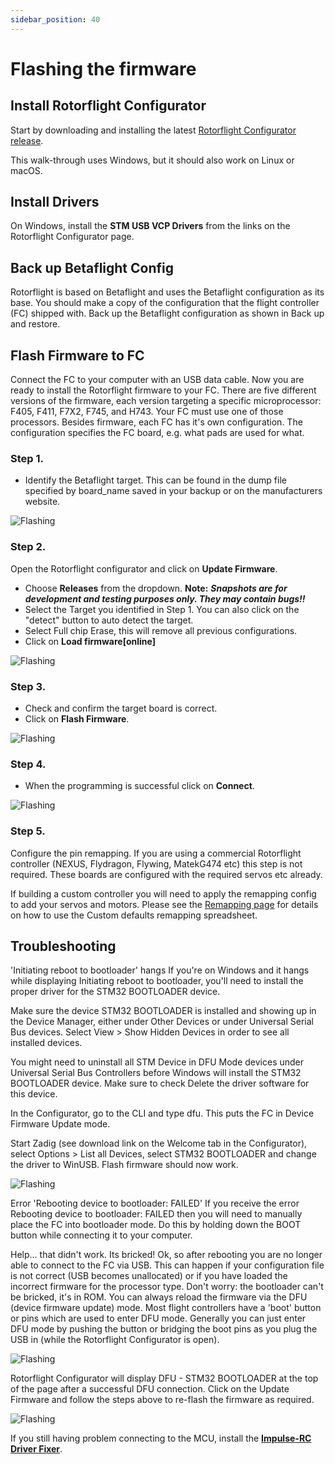 ```yaml
---
sidebar_position: 40
---
```


# Flashing the firmware

## Install Rotorflight Configurator

Start by downloading and installing the latest [Rotorflight Configurator release](https://github.com/rotorflight/rotorflight-configurator/releases).

This walk-through uses Windows, but it should also work on Linux or macOS.

## Install Drivers

On Windows, install the **STM USB VCP Drivers** from the links on the Rotorflight Configurator page.

## Back up Betaflight Config

Rotorflight is based on Betaflight and uses the Betaflight configuration as its base. You should make a copy of the configuration that the flight controller (FC) shipped with. Back up the Betaflight configuration as shown in Back up and restore.

## Flash Firmware to FC

Connect the FC to your computer with an USB data cable. Now you are ready to install the Rotorflight firmware to your FC. There are five different versions of the firmware, each version targeting a specific microprocessor: F405, F411, F7X2, F745, and H743. Your FC must use one of those processors. Besides firmware, each FC has it's own configuration. The configuration specifies the FC board, e.g. what pads are used for what.

### Step 1.

* Identify the Betaflight target. This can be found in the dump file specified by board\_name saved in your backup or on the manufacturers website.

![Flashing](./img/flash-1.png)

### Step 2.

Open the Rotorflight configurator and click on **Update Firmware**.

* Choose **Releases** from the dropdown. **Note:** ***Snapshots are for development and testing purposes only. They may contain bugs!!***
* Select the Target you identified in Step 1. You can also click on the "detect" button to auto detect the target.
* Select Full chip Erase, this will remove all previous configurations.
* Click on **Load firmware\[online]**

![Flashing](./img/flash-2.png)

### Step 3.

* Check and confirm the target board is correct.
* Click on **Flash Firmware**.

![Flashing](./img/flash-3.png)

### Step 4.

* When the programming is successful click on **Connect**.

![Flashing](./img/flash-4.png)

### Step 5.

Configure the pin remapping. If you are using a commercial Rotorflight controller (NEXUS, Flydragon, Flywing, MatekG474 etc) this step is not required. These boards are configured with the required servos etc already.

If building a custom controller you will need to apply the remapping config to add your servos and motors. Please see the [Remapping  page](Remapping.md) for details on how to use the Custom defaults remapping spreadsheet.

## Troubleshooting

'Initiating reboot to bootloader' hangs
If you're on Windows and it hangs while displaying Initiating reboot to bootloader, you'll need to install the proper driver for the STM32 BOOTLOADER device.

Make sure the device STM32 BOOTLOADER is installed and showing up in the Device Manager, either under Other Devices or under Universal Serial Bus devices. Select View > Show Hidden Devices in order to see all installed devices.

You might need to uninstall all STM Device in DFU Mode devices under Universal Serial Bus Controllers before Windows will install the STM32 BOOTLOADER device. Make sure to check Delete the driver software for this device.

In the Configurator, go to the CLI and type dfu. This puts the FC in Device Firmware Update mode.

Start Zadig (see download link on the Welcome tab in the Configurator), select Options > List all Devices, select STM32 BOOTLOADER and change the driver to WinUSB. Flash firmware should now work.

![Flashing](./img/flash-5.png)

Error 'Rebooting device to bootloader: FAILED'
If you receive the error Rebooting device to bootloader: FAILED then you will need to manually place the FC into bootloader mode. Do this by holding down the BOOT button while connecting it to your computer.

Help... that didn't work. Its bricked!
Ok, so after rebooting you are no longer able to connect to the FC via USB. This can happen if your configuration file is not correct (USB becomes unallocated) or if you have loaded the incorrect firmware for the processor type. Don't worry: the bootloader can't be bricked, it's in ROM. You can always reload the firmware via the DFU (device firmware update) mode. Most flight controllers have a 'boot' button or pins which are used to enter DFU mode. Generally you can just enter DFU mode by pushing the button or bridging the boot pins as you plug the USB in (while the Rotorflight Configurator is open).

![Flashing](./img/flash-6.png)

Rotorflight Configurator will display DFU - STM32 BOOTLOADER at the top of the page after a successful DFU connection. Click on the Update Firmware and follow the steps above to re-flash the firmware as required.

![Flashing](./img/flash-7.png)

If you still having problem connecting to the MCU, install the [**Impulse-RC Driver Fixer**](https://impulserc.com/pages/downloads).
